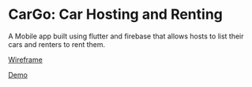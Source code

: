 # CarGo: Car Hosting and Renting

A Mobile app built using flutter and firebase that allows hosts to list their cars and renters to rent them.

[Wireframe](https://www.canva.com/design/DAFRht4eqLs/wvaGgjqxwlE2wI81-pYiPg/edit)

[Demo](https://youtu.be/vGmWVAJditc)
